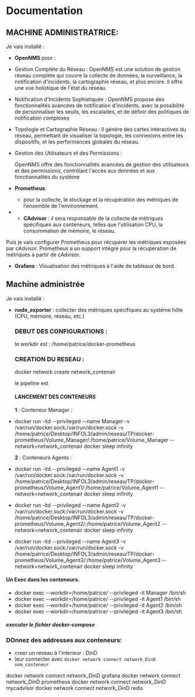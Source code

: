 # Documentation 

## MACHINE ADMINISTRATRICE:
 Je vais installé :
 - **OpenNMS** pour : 
  * Gestion Complète du Réseau : OpenNMS est une solution de gestion réseau complète qui couvre la collecte de données, la surveillance, la notification d'incidents, la cartographie réseau, et plus encore. Il offre une vue holistique de l'état du réseau.

  * Notification d'Incidents Sophistiquée : OpenNMS propose des fonctionnalités avancées de notification d'incidents, avec la possibilité de personnaliser les seuils, les escalades, et de définir des politiques de notification complexes

  * Topologie et Cartographie Réseau : Il génère des cartes interactives du réseau, permettant de visualiser la topologie, les connexions entre les dispositifs, et les performances globales du réseau.

  * Gestion des Utilisateurs et des Permissions :

    OpenNMS offre des fonctionnalités avancées de gestion des utilisateurs et des permissions, contrôlant l'accès aux données et aux fonctionnalités du système

- **Prometheus**:
  * pour la collecte, le stockage et la récupération des métriques de l'ensemble de l'environnement.

- - **CAdvisor** : il  sera responsable de la collecte de métriques spécifiques aux conteneurs, telles que l'utilisation CPU, la consommation de mémoire, le réseau. 

 Puis je vais configurer Prometheus pour récupérer les métriques exposées par cAdvisor. Prometheus a un support intégré pour la récupération de métriques à partir de cAdvisor.

- **Grafana** : Visualisation des métriques à l'aide de tableaux de bord.

## Machine administrée 

Je vais installé : 

 - **node_exporter** : collecter des métriques spécifiques au système hôte (CPU, mémoire, réseau, etc.)



   ### DEBUT DES CONFIGURATIONS :

   le workdir est : /home/patrice/docker-prometheus


   ### CREATION DU RESEAU :

   docker network create network_contenair 

   le pipeline est 

   #### LANCEMENT DES CONTENEURS
   
   **1** : Conteneur Manager : 
 - docker run -itd --privileged --name Manager  -v /var/run/docker.sock:/var/run/docker.sock -v /home/patrice/Desktop/INFOL3/admin/reseau/TP/docker-prometheus/Volume_Manager/:/home/patrice/Volume_Manager  --network=network_contenair docker sleep infinity
   
   **2** : Conteneurs Agents :
 - docker run -itd --privileged --name Agent1 -v /var/run/docker.sock:/var/run/docker.sock -v /home/patrice/Desktop/INFOL3/admin/reseau/TP/docker-prometheus/Volume_Agent1/:/home/patrice/Volume_Agent1  --network=network_contenair docker sleep infinity

  - docker run -itd --privileged --name Agent2  -v /var/run/docker.sock:/var/run/docker.sock -v /home/patrice/Desktop/INFOL3/admin/reseau/TP/docker-prometheus/Volume_Agent2/:/home/patrice/Volume_Agent2 --network=network_contenair docker sleep infinity

 - docker run -itd --privileged --name Agent3 -v /var/run/docker.sock:/var/run/docker.sock -v /home/patrice/Desktop/INFOL3/admin/reseau/TP/docker-prometheus/Volume_Agent3/:/home/patrice/Volume_Agent3 --network=network_contenair docker sleep infinity

     
#### Un Exec dans les conteneurs. 

* docker exec --workdir=/home/patrice/ --privileged -it Manager /bin/sh
* docker exec --workdir=/home/patrice/ --privileged -it Agent1 /bin/sh
* docker exec --workdir=/home/patrice/ --privileged -it Agent2 /bin/sh
* docker exec --workdir=/home/patrice/ --privileged -it Agent3 /bin/sh


##### executer le fichier docker-compose 

### DOnnez des addresses aux conteneurs: 
- creer un reseau à l'interieur : DinD
- leur connecter avec `docker network connect network_DinD nom_conteneur`

 docker network connect network_DinD grafana
 docker network connect network_DinD prometheus
 docker network connect network_DinD mycadvisor
 docker network connect network_DinD redis



